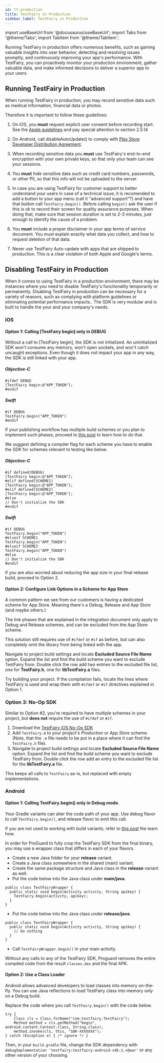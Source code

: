 ```yaml
---
id: tf-production
title: TestFairy in Production
sidebar_label: TestFairy in Production
---
```


import useBaseUrl from '@docusaurus/useBaseUrl';
import Tabs from '@theme/Tabs';
import TabItem from '@theme/TabItem';

Running TestFairy in production offers numerous benefits, such as gaining valuable insights into user behavior, detecting and resolving issues promptly, and continuously improving your app's performance. With TestFairy, you can proactively monitor your production environment, gather valuable data, and make informed decisions to deliver a superior app to your users.

## Running TestFairy in Production

When running TestFairy in production, you may record sensitive data such as medical information, financial data or photos.

Therefore it is important to follow these guidelines:

1. On iOS, you **must** request explicit user consent before recording start.
   See the [Apple guidelines](https://developer.apple.com/app-store/review/guidelines/) and pay special attention to section 2.5.14

1. On Android, call disableAutoUpdate() to comply with [Play Store Developer Distribution Agreement](https://play.google.com/about/developer-distribution-agreement.html).

1. When recording sensitive data you **must** use TestFairy's end-to-end encryption with your own private keys, so that only your team can see your sessions.

1. You **must** hide sensitive data such as credit card numbers, passwords, or other PII, so that this info will not be uploaded to the server.

1. In case you are using TestFairy for customer support to better understand your users in case of a technical issue,
   it is recomended to add a button to your app menu (call it "advanced support"?) and have that button call `TestFairy.begin()`.
   Before calling `begin()` ask the user if this is ok to record their screen for quality assurance purposes.
   When doing that, make sure that session duration is set to 2-3 minutes, just enough to identify the cause of a problem.

1. You **must** include a proper disclaimer in your app terms of service document.
   You must explain exactly what data you collect, and how to request deletion of that data.

1. Never use TestFairy Auto-update with apps that are shipped to production. This is a clear violation of both Apple and Google's terms.

## Disabling TestFairy in Production

When it comes to using TestFairy in a production environment, there may be instances where you need to disable TestFairy's functionality temporarily or permanently. Disabling TestFairy in production can be necessary for a variety of reasons, such as complying with platform guidelines or eliminating potential performance impacts.. The SDK is very modular and is built to handle the your and your company's needs.

### iOS

#### Option 1: Calling [TestFairy begin] only in DEBUG

Without a call to [TestFairy begin], the SDK is not initialized. An uninitialized SDK won't consume any memory, won't open sockets, and won't catch uncaught exceptions. Even though it does not impact your app in any way, the SDK is still linked with your app.

##### Objective-C

```
#ifdef DEBUG
[TestFairy begin:@"APP_TOKEN"];
#endif
```

##### Swift

```
#if DEBUG
TestFairy.begin("APP_TOKEN")
#endif
```

If your publishing workflow has multiple build schemes or you plan to implement such phases, proceed to [this post](https://blog.testfairy.com/ios-build-schemes-explained/) to learn how to do that.

We suggest defining a compiler flag for each scheme you have to enable the SDK for schemes relevant to testing like below.

##### Objective-C

```
#if defined(DEBUG)
[TestFairy begin:@"APP_TOKEN"];
#elif defined(SCHEME1)
[TestFairy begin:@"APP_TOKEN"];
#elif defined(SCHEME2)
[TestFairy begin:@"APP_TOKEN"];
#else
// Don't initialize the SDK
#endif
```

##### Swift

```
#if DEBUG
TestFairy.begin("APP_TOKEN")
#elseif SCHEME1
TestFairy.begin("APP_TOKEN")
#elseif SCHEME2
TestFairy.begin("APP_TOKEN")
#else
// Don't initialize the SDK
#endif
```

If you are also worried about reducing the app size in your final release build, proceed to Option 2.

#### Option 2: Configure Link Options in a Scheme for App Store

A common pattern we see from our customers is having a dedicated scheme for App Store. Meaning there's a Debug, Release and App Store (and maybe others.)

The link phases that are explained in the integration document only apply to Debug and Release schemes, and can be excluded from the App Store scheme.

This solution still requires use of `#ifdef` or `#if` as before, but can also completely omit the library from being linked with the app.

Navigate to project build settings and locate **Excluded Source File Name** option. Expand the list and find the build scheme you want to exclude TestFairy from. Double click the row add two entries to the excluded file list, one for **TestFairy.h**, one for **libTestFairy.a** files.

Try building your project. If the compilation fails, locate the lines where TestFairy is used and wrap them with `#ifdef` or `#if` directives explained in Option 1.

<a name="ios-noop"></a>

### Option 3: No-Op SDK

Similar to Option #2, you're required to have multiple schemes in your project, but **does not** require the use of `#ifdef` or `#if`.

1. Download the [TestFairy iOS No-Op SDK](https://github.com/testfairy/testfairy-ios-sdk-noop)
2. Add `TestFairy.m` to your project's _Production_ or _App Store_ scheme. (Note, that the `.m` file needs to be put in a place where it can find the `TestFairy.h` file).
3. Navigate to project build settings and locate **Excluded Source File Name** option. Expand the list and find the build scheme you want to exclude TestFairy from. Double click the row add an entry to the excluded file list for the **libTestFairy.a** file.

This keeps all calls to `TestFairy` as-is, but replaced with empty implementations.

### Android

#### Option 1: Calling TestFairy.begin() only in Debug mode.

Your Gradle variants can alter the code path of your app. Use debug flavor to call `TestFairy.begin()`, and release flavor to emit this call.

If you are not used to working with build variants, refer to [this post](https://blog.testfairy.com/create-a-custom-build-in-android/) the learn how.

In order for ProGuard to fully crop the TestFairy SDK from the final binary, you may use a wrapper class that differs in each of your flavors.

- Create a new Java folder for your **release** variant.
- Create a Java class somewhere in the shared (main) variant.
- Create the same package structure and Java class in the **release** variant as well.
- Put the code below into the Java class under **main/java**.

```
public class TestFairyWrapper {
  public static void begin(Activity activity, String apikey) {
    TestFairy.begin(activity, apikey);
  }
}
```

- Put the code below into the Java class under **release/java**.

```
public class TestFairyWrapper {
  public static void begin(Activity activity, String apikey) {
    // Do nothing
  }
}
```

- Call `TestFairyWrapper.begin()` in your main activity.

Without any calls to any of the TestFairy SDK, Proguard removes the entire compiled code from the result `classes.dex` and the final APK.

#### Option 2: Use a Class Loader

Android allows advanced developers to load classes into memory on-the-fly. You can use Java reflections to load TestFairy class into memory only on a Debug build.

Replace the code where you call `TestFairy.begin()` with the code below.

```
try {
    Class cls = Class.forName("com.testfairy.TestFairy");
    Method method = cls.getMethod("begin", android.content.Context.class, String.class);
    method.invoke(cls, this, "SDK-XXXXXXX");
} catch (Exception e) { /* ignore */ }
```

Then, in your `build.gradle` file, change the SDK dependency with `debugImplementation 'testfairy:testfairy-android-sdk:1.+@aar'` or any other version of your choosing.
